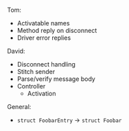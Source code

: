 Tom:
* Activatable names
* Method reply on disconnect
* Driver error replies

David:
* Disconnect handling
* Stitch sender
* Parse/verify message body
* Controller
  - Activation

General:
* `struct FoobarEntry` -> `struct Foobar`